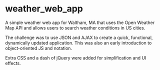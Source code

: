 # weather_web_app

A simple weather web app for Waltham, MA that uses the Open Weather Map API and allows users to search weather conditions in US cities.

The challenge was to use JSON and AJAX to create a quick, functional, dynamically updated application. This was also an early introduction to object-oriented JS and notation.

Extra CSS and a dash of jQuery were added for simplification and UI effects.
